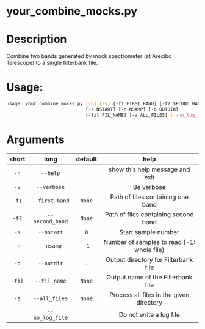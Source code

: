
your_combine_mocks.py
=====================

# Description


Combine two bands generated by mock spectrometer (at Arecibo Telescope) to a single filterbank file.
# Usage:


```bash
usage: your_combine_mocks.py [-h] [-v] [-f1 FIRST_BAND] [-f2 SECOND_BAND]
                             [-s NSTART] [-n NSAMP] [-o OUTDIR]
                             [-fil FIL_NAME] [-a ALL_FILES] [--no_log_file]

```
# Arguments

|short|long|default|help|
| :---: | :---: | :---: | :---: |
|`-h`|`--help`||show this help message and exit|
|`-v`|`--verbose`||Be verbose|
|`-f1`|`--first_band`|`None`|Path of files containing one band|
|`-f2`|`--second_band`|`None`|Path of files containing second band|
|`-s`|`--nstart`|`0`|Start sample number|
|`-n`|`--nsamp`|`-1`|Number of samples to read (-1: whole file)|
|`-o`|`--outdir`|`.`|Output directory for Filterbank file|
|`-fil`|`--fil_name`|`None`|Output name of the Filterbank file|
|`-a`|`--all_files`|`None`|Process all files in the given directory|
||`--no_log_file`||Do not write a log file|
